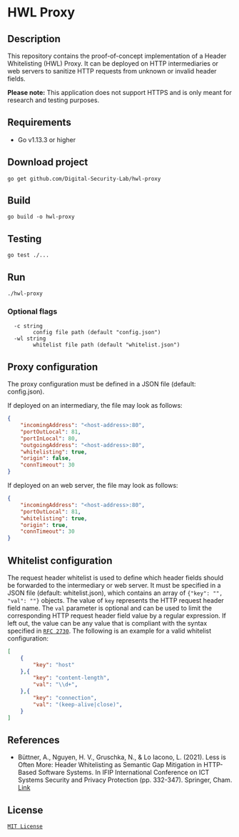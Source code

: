 # HWL Proxy

## Description
This repository contains the proof-of-concept implementation of a Header Whitelisting (HWL) Proxy. It can be deployed on HTTP intermediaries or web servers to sanitize HTTP requests from unknown or invalid header fields. 

**Please note:** This application does not support HTTPS and is only meant for research and testing purposes.

## Requirements
- Go v1.13.3 or higher

## Download project
```
go get github.com/Digital-Security-Lab/hwl-proxy
```

## Build 
```
go build -o hwl-proxy
```

## Testing
```
go test ./...
```

## Run 
```
./hwl-proxy
```

### Optional flags
```
  -c string
        config file path (default "config.json")
  -wl string
        whitelist file path (default "whitelist.json")
```

## Proxy configuration

The proxy configuration must be defined in a JSON file (default: config.json). 

If deployed on an intermediary, the file may look as follows:
```json
{
    "incomingAddress": "<host-address>:80",
    "portOutLocal": 81,
    "portInLocal": 80,
    "outgoingAddress": "<host-address>:80",
    "whitelisting": true,
    "origin": false,
    "connTimeout": 30
}
```
If deployed on an web server, the file may look as follows:
```json
{
    "incomingAddress": "<host-address>:80",
    "portOutLocal": 81,
    "whitelisting": true,
    "origin": true,
    "connTimeout": 30
}
```

## Whitelist configuration
The request header whitelist is used to define which header fields should be forwarded to the intermediary or web server. It must be specified in a JSON file (default: whitelist.json), which contains an array of `{"key": "", "val": ""}` objects. The value of `key` represents the HTTP request header field name. The `val` parameter is optional and can be used to limit the corresponding HTTP request header field value by a regular expression. If left out, the value can be any value that is compliant with the syntax specified in [`RFC 2730`](https://tools.ietf.org/html/rfc7230). The following is an example for a valid whitelist configuration:
```json
[
    {
        "key": "host"
    },{
        "key": "content-length",
        "val": "\\d+",
    },{
        "key": "connection",
        "val": "(keep-alive|close)",
    }
]
```
## References
- Büttner, A., Nguyen, H. V., Gruschka, N., & Lo Iacono, L. (2021). Less is Often More: Header Whitelisting as Semantic Gap Mitigation in HTTP-Based Software Systems. In IFIP International Conference on ICT Systems Security and Privacy Protection (pp. 332-347). Springer, Cham. [Link](https://link.springer.com/chapter/10.1007/978-3-030-78120-0_22)

## License
[`MIT License`](https://github.com/Digital-Security-Lab/hwl-proxy/blob/master/LICENSE)
